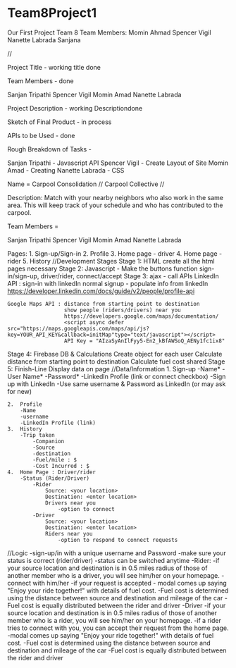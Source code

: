 # Team8Project1
Our First Project Team 8
Team Members:
  Momin Ahmad
  Spencer Vigil
  Nanette Labrada
  Sanjana 

  //

Project Title - working title done

Team Members - done

Sanjan Tripathi
Spencer Vigil
Momin Amad
Nanette Labrada

Project Description - working Descriptiondone

Sketch of Final Product - in process

APIs to be Used - done

Rough Breakdown of Tasks  - 

Sanjan Tripathi - Javascript API
Spencer Vigil - Create Layout of Site 
Momin Amad - Creating 
Nanette Labrada - CSS


Name = Carpool Consolidation // Carpool Collective // 

Description: Match with your nearby neighbors who also work in the same area. This will keep track of your schedule and who has contributed to the carpool.

Team Members =

Sanjan Tripathi
Spencer Vigil
Momin Amad
Nanette Labrada

Pages:
    1. Sign-up/Sign-in
    2. Profile
    3. Home page - driver
    4. Home page - rider
    5. History
//Development Stages
Stage 1: HTML
    create all the html pages necessary
Stage 2: Javascript - Make the buttons function
    sign-in/sign-up, driver/rider, connect/accept
Stage 3: ajax - call APIs
    LinkedIn API : sign-in with linkedIn
                   normal signup - populate info from linkedIn
                   https://developer.linkedin.com/docs/guide/v2/people/profile-api
                   <!-- <script async defer src=" https://api.linkedin.com/v2/people/(id:{person ID}) -->

    Google Maps API : distance from starting point to destination
                      show people (riders/drivers) near you
                      https://developers.google.com/maps/documentation/
                      <script async defer src="https://maps.googleapis.com/maps/api/js?key=YOUR_API_KEY&callback=initMap"type="text/javascript"></script>
                      API Key = "AIzaSyAnIlFyy5-En2_kBfAWSoQ_AENy1fc1ix8"
  
Stage 4: Firebase DB & Calculations
    Create object for each user
    Calculate distance from starting point to destination
    Calculate fuel cost shared
Stage 5: Finish-Line
    Display data on page
//Data/Information
    1. Sign-up
        -Name* 
        -User Name*
        -Password*
        -LinkedIn Profile (link or connect checkbox)
        -Sign up with LinkedIn
        -Use same username & Password as LinkedIn (or may ask for new)
    
    2.  Profile
        -Name
        -username
        -LinkedIn Profile (link)
    3.  History
        -Trip taken
            -Companion
            -Source
            -destination
            -Fuel/mile : $
            -Cost Incurred : $   
    4.  Home Page : Driver/rider
        -Status (Rider/Driver)
            -Rider
                Source: <your location>
                Destination: <enter location>
                Drivers near you
                    -option to connect
            -Driver
                Source: <your location>
                Destination: <enter location>
                Riders near you
                    -option to respond to connect requests
    
//Logic
    -sign-up/in with a unique username and Password
    -make sure your status is correct (rider/driver)
    -status can be switched anytime
    -Rider:
        -if your source location and destination is in 0.5 miles radius of those of another member who is a driver, you will see him/her on your homepage.
        -connect with him/her
        -if your request is accepted - modal comes up saying "Enjoy your ride together!" with details of fuel cost.
        -Fuel cost is determined using the distance between source and destination and mileage of the car 
        -Fuel cost is equally distributed between the rider and driver
    -Driver
        -if your source location and destination is in 0.5 miles radius of those of another member who is a rider, you will see him/her on your homepage.
        -if a rider tries to connect with you, you can accept their request from the home page.
        -modal comes up saying "Enjoy your ride together!" with details of fuel cost.
        -Fuel cost is determined using the distance between source and destination and mileage of the car 
        -Fuel cost is equally distributed between the rider and driver
